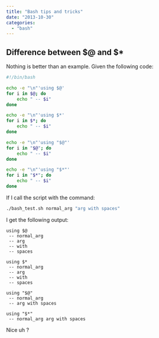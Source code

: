 ```yaml
---
title: "Bash tips and tricks"
date: "2013-10-30"
categories: 
  - "bash"
---
```


## Difference between $@ and $\*

Nothing is better than an example. Given the following code:

```bash
#!/bin/bash

echo -e "\n"'using $@'
for i in $@; do
    echo " -- $i"
done

echo -e "\n"'using $*'
for i in $*; do
    echo " -- $i"
done

echo -e "\n"'using "$@"'
for i in "$@"; do
    echo " -- $i"
done

echo -e "\n"'using "$*"'
for i in "$*"; do
    echo " -- $i"
done
```

If I call the script with the command:
```bash
./bash_test.sh normal_arg "arg with spaces"
```

I get the following output:
```text
using $@
 -- normal_arg
 -- arg
 -- with
 -- spaces

using $*
 -- normal_arg
 -- arg
 -- with
 -- spaces

using "$@"
 -- normal_arg
 -- arg with spaces

using "$*"
 -- normal_arg arg with spaces
```

Nice uh ?
